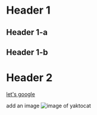 # Header 1
## Header 1-a
## Header 1-b
# Header 2

[let's google](https://www.google.be/)

add an image
![image of yaktocat](https://octodex.github.com/images/yaktocat.png)
